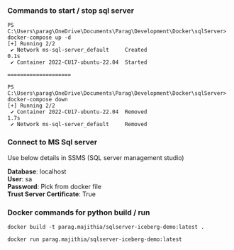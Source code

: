 ### Commands to start / stop sql server


```
PS C:\Users\parag\OneDrive\Documents\Parag\Development\Docker\sqlServer> docker-compose up -d
[+] Running 2/2
 ✔ Network ms-sql-server_default     Created                                                                                                                                                               0.1s 
 ✔ Container 2022-CU17-ubuntu-22.04  Started        

====================

PS C:\Users\parag\OneDrive\Documents\Parag\Development\Docker\sqlServer> docker-compose down    
[+] Running 2/2
 ✔ Container 2022-CU17-ubuntu-22.04  Removed                                                                                                                                                               1.7s 
 ✔ Network ms-sql-server_default     Removed   

```


### Connect to MS Sql server

Use below details in SSMS (SQL server management studio)  

**Database**: localhost  
**User**: sa  
**Password**: Pick from docker file  
**Trust Server Certificate**: True  


### Docker commands for python build / run

```
docker build -t parag.majithia/sqlserver-iceberg-demo:latest .

docker run parag.majithia/sqlserver-iceberg-demo:latest

```